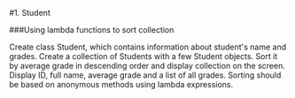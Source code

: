 #1. Student

###Using lambda functions to sort collection

Create class Student, which contains information about student's name and grades. Create a collection of Students with a few Student objects. Sort it by average grade in descending order and display collection on the screen. Display ID, full name, average grade and a list of all grades. Sorting should be based on anonymous methods using lambda expressions.

